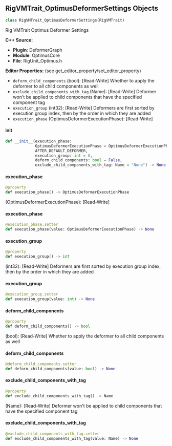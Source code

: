## RigVMTrait_OptimusDeformerSettings Objects

```python
class RigVMTrait_OptimusDeformerSettings(RigVMTrait)
```

Rig VMTrait Optimus Deformer Settings

**C++ Source:**

- **Plugin**: DeformerGraph
- **Module**: OptimusCore
- **File**: RigUnit_Optimus.h

**Editor Properties:** (see get_editor_property/set_editor_property)

- ``deform_child_components`` (bool):  [Read-Write] Whether to apply the deformer to all child components as well
- ``exclude_child_components_with_tag`` (Name):  [Read-Write] Deformer won't be applied to child components that have the specified component tag
- ``execution_group`` (int32):  [Read-Write] Deformers are first sorted by execution group index, then by the order in which they are added
- ``execution_phase`` (OptimusDeformerExecutionPhase):  [Read-Write]

<a id="unreal.RigVMTrait_OptimusDeformerSettings.__init__"></a>

#### __init__

```python
def __init__(execution_phase:
             OptimusDeformerExecutionPhase = OptimusDeformerExecutionPhase.
             AFTER_DEFAULT_DEFORMER,
             execution_group: int = 0,
             deform_child_components: bool = False,
             exclude_child_components_with_tag: Name = "None") -> None
```

<a id="unreal.RigVMTrait_OptimusDeformerSettings.execution_phase"></a>

#### execution_phase

```python
@property
def execution_phase() -> OptimusDeformerExecutionPhase
```

(OptimusDeformerExecutionPhase):  [Read-Write]

<a id="unreal.RigVMTrait_OptimusDeformerSettings.execution_phase"></a>

#### execution_phase

```python
@execution_phase.setter
def execution_phase(value: OptimusDeformerExecutionPhase) -> None
```

<a id="unreal.RigVMTrait_OptimusDeformerSettings.execution_group"></a>

#### execution_group

```python
@property
def execution_group() -> int
```

(int32):  [Read-Write] Deformers are first sorted by execution group index, then by the order in which they are added

<a id="unreal.RigVMTrait_OptimusDeformerSettings.execution_group"></a>

#### execution_group

```python
@execution_group.setter
def execution_group(value: int) -> None
```

<a id="unreal.RigVMTrait_OptimusDeformerSettings.deform_child_components"></a>

#### deform_child_components

```python
@property
def deform_child_components() -> bool
```

(bool):  [Read-Write] Whether to apply the deformer to all child components as well

<a id="unreal.RigVMTrait_OptimusDeformerSettings.deform_child_components"></a>

#### deform_child_components

```python
@deform_child_components.setter
def deform_child_components(value: bool) -> None
```

<a id="unreal.RigVMTrait_OptimusDeformerSettings.exclude_child_components_with_tag"></a>

#### exclude_child_components_with_tag

```python
@property
def exclude_child_components_with_tag() -> Name
```

(Name):  [Read-Write] Deformer won't be applied to child components that have the specified component tag

<a id="unreal.RigVMTrait_OptimusDeformerSettings.exclude_child_components_with_tag"></a>

#### exclude_child_components_with_tag

```python
@exclude_child_components_with_tag.setter
def exclude_child_components_with_tag(value: Name) -> None
```

<a id="unreal.RigUnit_AddOptimusDeformer"></a>